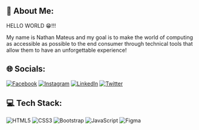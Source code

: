 ## 💫 About Me:
HELLO WORLD 😁!!!<br> <p>My name is Nathan Mateus and my goal is to make the world of computing as accessible as possible to the end consumer through technical tools that allow them to have an unforgettable experience!</p>

## 🌐 Socials:
[![Facebook](https://img.shields.io/badge/Facebook-%231877F2.svg?logo=Facebook&logoColor=white)](https://facebook.com/onathanmateus) [![Instagram](https://img.shields.io/badge/Instagram-%23E4405F.svg?logo=Instagram&logoColor=white)](https://instagram.com/onathanmateus) [![LinkedIn](https://img.shields.io/badge/LinkedIn-%230077B5.svg?logo=linkedin&logoColor=white)](https://linkedin.com/in/onathanmateus) [![Twitter](https://img.shields.io/badge/Twitter-%231DA1F2.svg?logo=Twitter&logoColor=white)](https://twitter.com/onathanmateus) 

## 💻 Tech Stack:
![HTML5](https://img.shields.io/badge/html5-%23E34F26.svg?style=for-the-badge&logo=html5&logoColor=white) ![CSS3](https://img.shields.io/badge/css3-%231572B6.svg?style=for-the-badge&logo=css3&logoColor=white) ![Bootstrap](https://img.shields.io/badge/bootstrap-%23563D7C.svg?style=for-the-badge&logo=bootstrap&logoColor=white) ![JavaScript](https://img.shields.io/badge/javascript-%23323330.svg?style=for-the-badge&logo=javascript&logoColor=%23F7DF1E) ![Figma](https://img.shields.io/badge/figma-%23F24E1E.svg?style=for-the-badge&logo=figma&logoColor=white)
